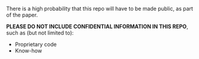 There is a high probability that this repo will have to be made public, as part of the paper. 

**PLEASE DO NOT INCLUDE CONFIDENTIAL INFORMATION IN THIS REPO**, such as (but not limited to):
- Proprietary code
- Know-how
